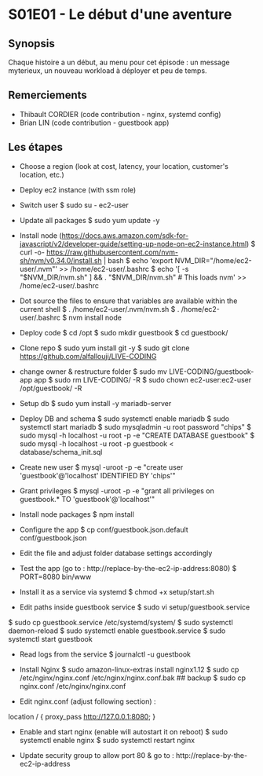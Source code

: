 # S01E01 - Le début d'une aventure 

## Synopsis
Chaque histoire a un début, au menu pour cet épisode : un message myterieux, un nouveau workload à déployer et peu de temps. 

## Remerciements
 - Thibault CORDIER (code contribution - nginx, systemd config)
 - Brian LIN (code contribution - guestbook app)

## Les étapes

 * Choose a region (look at cost, latency, your location, customer's location, etc.)
 * Deploy ec2 instance (with ssm role)

 * Switch user
 $ sudo su - ec2-user

 * Update all packages
 $ sudo yum update -y

 * Install node (https://docs.aws.amazon.com/sdk-for-javascript/v2/developer-guide/setting-up-node-on-ec2-instance.html)
 $ curl -o- https://raw.githubusercontent.com/nvm-sh/nvm/v0.34.0/install.sh | bash
 $ echo 'export NVM_DIR="/home/ec2-user/.nvm"' >> /home/ec2-user/.bashrc
 $ echo '[ -s "$NVM_DIR/nvm.sh" ] && . "$NVM_DIR/nvm.sh"  # This loads nvm' >> /home/ec2-user/.bashrc

* Dot source the files to ensure that variables are available within the current shell
 $ . /home/ec2-user/.nvm/nvm.sh
 $ . /home/ec2-user/.bashrc
 $ nvm install node

 * Deploy code
 $ cd /opt
 $ sudo mkdir guestbook
 $ cd guestbook/

 * Clone repo
 $ sudo yum install git -y
 $ sudo git clone https://github.com/alfallouji/LIVE-CODING

 * change owner & restructure folder
 $ sudo mv LIVE-CODING/guestbook-app app
 $ sudo rm LIVE-CODING/ -R
 $ sudo chown ec2-user:ec2-user /opt/guestbook/ -R

 * Setup db
 $ sudo yum install -y mariadb-server

 * Deploy DB and schema
 $ sudo systemctl enable mariadb
 $ sudo systemctl start mariadb
 $ sudo mysqladmin -u root password "chips"
 $ sudo mysql -h localhost -u root -p -e "CREATE DATABASE guestbook"
 $ sudo mysql -h localhost -u root -p guestbook < database/schema_init.sql

 * Create new user
 $ mysql -uroot -p -e "create user 'guestbook'@'localhost' IDENTIFIED BY 'chips'"

 * Grant privileges
 $ mysql -uroot -p -e "grant all privileges on guestbook.* TO 'guestbook'@'localhost'"

 * Install node packages
 $ npm install

 * Configure the app
 $ cp conf/guestbook.json.default conf/guestbook.json
 
 * Edit the file and adjust folder database settings accordingly

 * Test the app (go to : http://replace-by-the-ec2-ip-address:8080)
 $ PORT=8080 bin/www
 

 * Install it as a service via systemd
 $ chmod +x setup/start.sh


 * Edit paths inside guestbook service 
 $ sudo vi setup/guestbook.service

 $ sudo cp guestbook.service /etc/systemd/system/
 $ sudo systemctl daemon-reload
 $ sudo systemctl enable guestbook.service
 $ sudo systemctl start guestbook

 * Read logs from the service
 $ journalctl -u guestbook


 * Install Nginx
 $ sudo amazon-linux-extras install nginx1.12
 $ sudo cp /etc/nginx/nginx.conf /etc/nginx/nginx.conf.bak ## backup
 $ sudo cp nginx.conf /etc/nginx/nginx.conf

 * Edit nginx.conf (adjust following section) :
 
  location / {
     proxy_pass http://127.0.0.1:8080;
  }

 * Enable and start nginx (enable will autostart it on reboot)
 $ sudo systemctl enable nginx
 $ sudo systemctl restart nginx
 
 * Update security group to allow port 80 & go to : http://replace-by-the-ec2-ip-address

